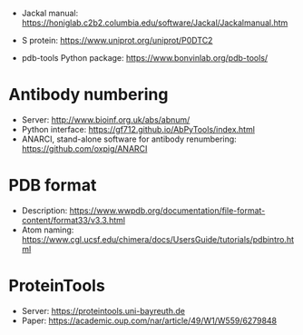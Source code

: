 * Jackal manual: https://honiglab.c2b2.columbia.edu/software/Jackal/Jackalmanual.htm

* S protein: https://www.uniprot.org/uniprot/P0DTC2

* pdb-tools Python package: https://www.bonvinlab.org/pdb-tools/

Antibody numbering
==================

* Server: http://www.bioinf.org.uk/abs/abnum/
* Python interface: https://gf712.github.io/AbPyTools/index.html
* ANARCI, stand-alone software for antibody renumbering: https://github.com/oxpig/ANARCI

PDB format
==========

* Description: https://www.wwpdb.org/documentation/file-format-content/format33/v3.3.html
* Atom naming: https://www.cgl.ucsf.edu/chimera/docs/UsersGuide/tutorials/pdbintro.html

ProteinTools
============

* Server: https://proteintools.uni-bayreuth.de
* Paper: https://academic.oup.com/nar/article/49/W1/W559/6279848
